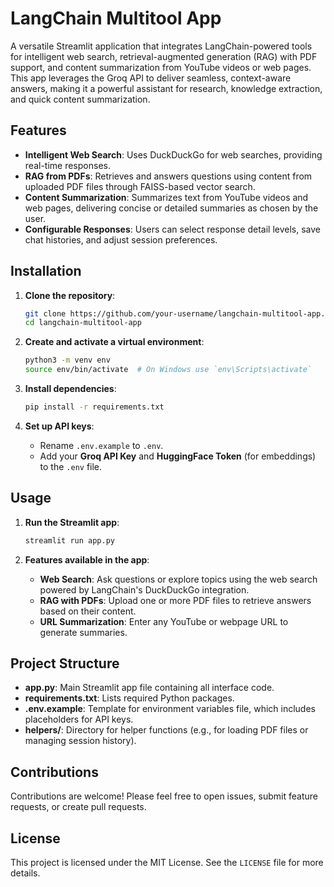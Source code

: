 # LangChain Multitool App

A versatile Streamlit application that integrates LangChain-powered tools for intelligent web search, retrieval-augmented generation (RAG) with PDF support, and content summarization from YouTube videos or web pages. This app leverages the Groq API to deliver seamless, context-aware answers, making it a powerful assistant for research, knowledge extraction, and quick content summarization.

## Features

- **Intelligent Web Search**: Uses DuckDuckGo for web searches, providing real-time responses.
- **RAG from PDFs**: Retrieves and answers questions using content from uploaded PDF files through FAISS-based vector search.
- **Content Summarization**: Summarizes text from YouTube videos and web pages, delivering concise or detailed summaries as chosen by the user.
- **Configurable Responses**: Users can select response detail levels, save chat histories, and adjust session preferences.
  
## Installation

1. **Clone the repository**:
   ```bash
   git clone https://github.com/your-username/langchain-multitool-app.git
   cd langchain-multitool-app
   ```

2. **Create and activate a virtual environment**:
   ```bash
   python3 -m venv env
   source env/bin/activate  # On Windows use `env\Scripts\activate`
   ```

3. **Install dependencies**:
   ```bash
   pip install -r requirements.txt
   ```

4. **Set up API keys**:
   - Rename `.env.example` to `.env`.
   - Add your **Groq API Key** and **HuggingFace Token** (for embeddings) to the `.env` file.

## Usage

1. **Run the Streamlit app**:
   ```bash
   streamlit run app.py
   ```

2. **Features available in the app**:
   - **Web Search**: Ask questions or explore topics using the web search powered by LangChain's DuckDuckGo integration.
   - **RAG with PDFs**: Upload one or more PDF files to retrieve answers based on their content.
   - **URL Summarization**: Enter any YouTube or webpage URL to generate summaries.

## Project Structure

- **app.py**: Main Streamlit app file containing all interface code.
- **requirements.txt**: Lists required Python packages.
- **.env.example**: Template for environment variables file, which includes placeholders for API keys.
- **helpers/**: Directory for helper functions (e.g., for loading PDF files or managing session history).


## Contributions

Contributions are welcome! Please feel free to open issues, submit feature requests, or create pull requests.

## License

This project is licensed under the MIT License. See the `LICENSE` file for more details.

